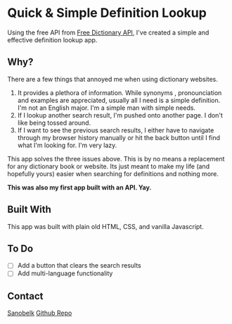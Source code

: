 # Quick & Simple Definition Lookup

Using the free API from [Free Dictionary API](https://dictionaryapi.dev/), I've created a simple and effective definition lookup app. 

## Why?


There are a few things that annoyed me when using dictionary websites.

1. It provides a plethora of information. While synonyms , pronounciation and examples are appreciated, usually all I need is a simple definition. I'm not an English major. I'm a simple man with simple needs.
1. If I lookup another search result, I'm pushed onto another page. I don't like being tossed around.
1. If I want to see the previous search results, I either have to navigate through my browser history manually or hit the back button until I find what I'm looking for. I'm very lazy.

This app solves the three issues above. This is by no means a replacement for any dictionary book or website. Its just meant to make my life (and hopefully yours) easier when searching for definitions and nothing more.

**This was also my first app built with an API. Yay.**

## Built With

This app was built with plain old HTML, CSS, and vanilla Javascript.

## To Do

* [ ] Add a button that clears the search results
* [ ] Add multi-language functionality

## Contact

[Sanobelk](https://github.com/Sanobelk)
[Github Repo](https://github.com/Sanobelk/dictionary_lookup)
